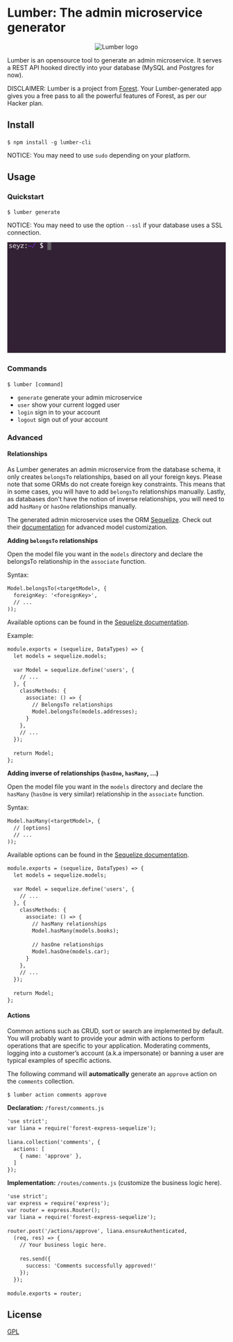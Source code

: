 # Lumber: The admin microservice generator

<p align="center">
  <img src="https://github.com/ForestAdmin/Lumber/blob/master/assets/lumber-logo.png?raw=true" alt="Lumber logo">
</p>

Lumber is an opensource tool to generate an admin microservice.
It serves a REST API hooked directly into your database (MySQL and Postgres for
now).

DISCLAIMER: Lumber is a project from [Forest](http://www.forestadmin.com).
Your Lumber-generated app gives you a free pass to all the powerful features of
Forest, as per our Hacker plan.

## Install

`$ npm install -g lumber-cli`

NOTICE: You may need to use `sudo` depending on your platform.

## Usage

### Quickstart
`$ lumber generate`

NOTICE: You may need to use the option `--ssl` if your database uses a SSL
connection.

![Example](/assets/console.gif "Example")

### Commands

`$ lumber [command]`

- `generate`    generate your admin microservice
- `user`        show your current logged user
- `login`       sign in to your account
- `logout`      sign out of your account

### Advanced

#### Relationships

As Lumber generates an admin microservice from the database schema, it only
creates `belongsTo` relationships, based on all your foreign keys.
Please note that some ORMs do not create foreign key constraints. This means
that in some cases, you will have to add `belongsTo` relationships manually.
Lastly, as databases don't have the notion of inverse relationships, you will
need to add `hasMany` or `hasOne` relationships manually.

The generated admin microservice uses the ORM
[Sequelize](https://github.com/sequelize/sequelize). Check out their
[documentation](http://docs.sequelizejs.com/en/latest/docs/models-definition)
for advanced model customization.


**Adding `belongsTo` relationships**

Open the model file you want in the `models` directory and declare the
belongsTo relationship in the `associate` function.

Syntax:

    Model.belongsTo(<targetModel>, {
      foreignKey: '<foreignKey>',
      // ...
    ));

Available options can be found in the [Sequelize
documentation](http://docs.sequelizejs.com/en/v3/api/associations/#belongstotarget-options).

Example:


	module.exports = (sequelize, DataTypes) => {
	  let models = sequelize.models;

	  var Model = sequelize.define('users', {
	    // ...
	  }, {
	    classMethods: {
	      associate: () => {
	        // BelongsTo relationships
	        Model.belongsTo(models.addresses);
	      }
	    },
	    // ...
	  });

	  return Model;
	};



**Adding inverse of relationships (`hasOne`, `hasMany`, …)**

Open the model file you want in the `models` directory and declare the
`hasMany` (`hasOne` is very similar) relationship in the `associate` function.

Syntax:

    Model.hasMany(<targetModel>, {
      // [options]
      // ...
    ));

Available options can be found in the [Sequelize
documentation](http://docs.sequelizejs.com/en/v3/api/associations/#hasmanytarget-options).



	module.exports = (sequelize, DataTypes) => {
	  let models = sequelize.models;

	  var Model = sequelize.define('users', {
	    // ...
	  }, {
	    classMethods: {
	      associate: () => {
	        // hasMany relationships
	        Model.hasMany(models.books);

	        // hasOne relationships
	        Model.hasOne(models.car);
	      }
	    },
	    // ...
	  });

	  return Model;
	};

#### Actions

Common actions such as CRUD, sort or search are implemented by default.
You will probably want to provide your admin with actions to perform operations
that are specific to your application. Moderating comments, logging into a
customer’s account (a.k.a impersonate) or banning a user are typical examples
of specific actions.

The following command will **automatically** generate an `approve` action on
the `comments` collection.

```
$ lumber action comments approve
```

**Declaration:** `/forest/comments.js`

```
'use strict';
var liana = require('forest-express-sequelize');

liana.collection('comments', {
  actions: [
    { name: 'approve' },
  ]
});
```

**Implementation:** `/routes/comments.js` (customize the business logic here).

```
'use strict';
var express = require('express');
var router = express.Router();
var liana = require('forest-express-sequelize');

router.post('/actions/approve', liana.ensureAuthenticated,
  (req, res) => {
    // Your business logic here.

    res.send({
      success: 'Comments successfully approved!'
    });
  });

module.exports = router;
```

## License
[GPL](https://github.com/ForestAdmin/Lumber/blob/master/LICENSE)
